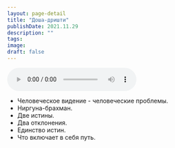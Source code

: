 ```yaml
---
layout: page-detail
title: "Доша-дришти"
publishDate: 2021.11.29
description: ""
tags:
image:
draft: false
---
```


<audio title="2021.11.29 - Доша-дришти.mp3" src="https://filer-api.advayta.org/v1.0/public/files/74110" controls=""></audio>

* Человеческое видение - человеческие проблемы.
* Ниргуна-брахман.
* Две истины.
* Два отклонения.
* Единство истин.
* Что включает в себя путь.

  

